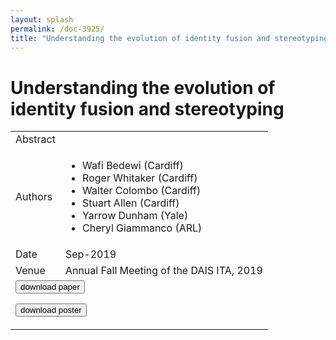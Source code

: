 ```yaml
---
layout: splash
permalink: /doc-3925/
title: "Understanding the evolution of identity fusion and stereotyping"
---
```


# Understanding the evolution of identity fusion and stereotyping

<table>
    <tbody>
    <tr>
        <td>Abstract</td>
        <td></td>
    </tr>
    <tr>
        <td>Authors</td>
        <td>
            <ul>
                <li>Wafi Bedewi (Cardiff)</li>
                <li>Roger Whitaker (Cardiff)</li>
                <li>Walter Colombo (Cardiff)</li>
                <li>Stuart Allen (Cardiff)</li>
                <li>Yarrow Dunham (Yale)</li>
                <li>Cheryl Giammanco (ARL)</li>
            </ul>
        </td>
    </tr>
    <tr>
        <td>Date</td>
        <td>Sep-2019</td>
    </tr>
    <tr>
        <td>Venue</td>
        <td>Annual Fall Meeting of the DAIS ITA, 2019</td>
    </tr>
        <tr>
            <td colspan="2">
                <form method="get" action="https://ibm.box.com/v/doc-3925-paper">
                    <button type="submit">download paper</button>
                </form>
                <form method="get" action="https://ibm.box.com/v/doc-3925-poster">
                    <button type="submit">download poster</button>
                </form>
            </td>
        </tr>
    </tbody>
</table>
